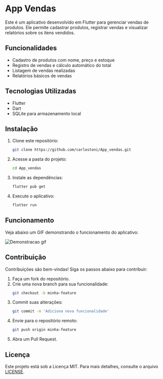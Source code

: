# App Vendas

Este é um aplicativo desenvolvido em Flutter para gerenciar vendas de produtos. Ele permite cadastrar produtos, registrar vendas e visualizar relatórios sobre os itens vendidos.

## Funcionalidades

- Cadastro de produtos com nome, preço e estoque
- Registro de vendas e cálculo automático do total
- Listagem de vendas realizadas
- Relatórios básicos de vendas

## Tecnologias Utilizadas

- Flutter
- Dart
- SQLite para armazenamento local

## Instalação

1. Clone este repositório:
   ```bash
   git clone https://github.com/carlostoni/App_vendas.git
   ```
2. Acesse a pasta do projeto:
   ```bash
   cd App_vendas
   ```
3. Instale as dependências:
   ```bash
   flutter pub get
   ```
4. Execute o aplicativo:
   ```bash
   flutter run
   ```

## Funcionamento

Veja abaixo um GIF demonstrando o funcionamento do aplicativo:

![Demonstracao gif](https://github.com/user-attachments/assets/08a3817f-bb29-4c5d-bac3-258837180eea)


## Contribuição

Contribuições são bem-vindas! Siga os passos abaixo para contribuir:

1. Faça um fork do repositório.
2. Crie uma nova branch para sua funcionalidade:
   ```bash
   git checkout -b minha-feature
   ```
3. Commit suas alterações:
   ```bash
   git commit -m 'Adiciona nova funcionalidade'
   ```
4. Envie para o repositório remoto:
   ```bash
   git push origin minha-feature
   ```
5. Abra um Pull Request.

## Licença

Este projeto está sob a Licença MIT. Para mais detalhes, consulte o arquivo [LICENSE](LICENSE).

